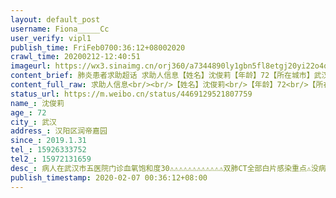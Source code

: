 ```yaml
---
layout: default_post
username: Fiona_____Cc
user_verify: vipl1
publish_time: FriFeb0700:36:12+08002020
crawl_time: 20200212-12:40:51
imageurl: https://wx3.sinaimg.cn/orj360/a7344890ly1gbn5fl8etgj20yi22o4qp.jpg
content_brief: 肺炎患者求助超话 求助人信息【姓名】沈俊莉【年龄】72【所在城市】武汉【所在小区、社区】汉阳区润帝嘉园【患病时间】2019.1.31【联系方式】15926333752【其他紧急联系人】15972131659【病情描述】 病人在武汉市五医院门诊血氧饱和度30⚠️⚠️⚠️⚠️⚠️⚠️⚠️⚠️⚠️⚠️⚠️⚠ ...全文
content_full_raw: 求助人信息<br/><br/>【姓名】沈俊莉<br/>【年龄】72<br/>【所在城市】武汉<br/>【所在小区、社区】汉阳区润帝嘉园<br/>【患病时间】2019.1.31<br/>【联系方式】15926333752<br/>【其他紧急联系人】15972131659<br/>【病情描述】<br/>病人在武汉市五医院门诊血氧饱和度30⚠️⚠️⚠️⚠️⚠️⚠️⚠️⚠️⚠️⚠️⚠️⚠️<br/>双肺CT全部白片感染<br/>重点⚠️：没病床、没病床、没病床<br/>已CT确诊<br/>求救命🆘……
status_url: https://m.weibo.cn/status/4469129521807759
name_: 沈俊莉
age_: 72
city_: 武汉
address_: 汉阳区润帝嘉园
since_: 2019.1.31
tel_: 15926333752
tel2_: 15972131659
desc_: 病人在武汉市五医院门诊血氧饱和度30⚠️⚠️⚠️⚠️⚠️⚠️⚠️⚠️⚠️⚠️⚠️⚠️双肺CT全部白片感染重点⚠️没病床、没病床、没病床已CT确诊求救命🆘……
publish_timestamp: 2020-02-07 00:36:12+08:00
---
```

